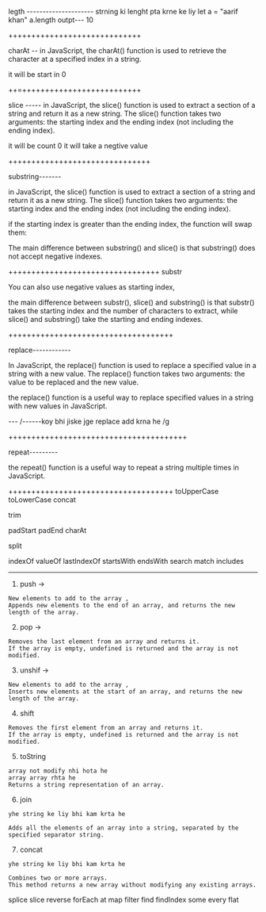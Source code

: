 legth ---------------------
strning ki lenght pta krne ke liy
let a = "aarif khan"
a.length outpt--- 10

+++++++++++++++++++++++++++++

charAt --
in JavaScript, the charAt() function is used to retrieve the character at a specified index in a string.

it will be start in 0

++=++++++++++++++++++++++++++

slice -----
in JavaScript, the slice() function is used to extract a section of a string and return it as a new string. The slice() function takes two arguments: the starting index and the ending index (not including the ending index).

it will be count 0
it will take a negtive value

+++++++++++++++++++++++++++++++

substring-------

in JavaScript, the slice() function is used to extract a section of a string and return it as a new string. The slice() function takes two arguments: the starting index and the ending index (not including the ending index).

if the starting index is greater than the ending index, the function will swap them:

The main difference between substring() and slice() is that substring() does not accept negative indexes.

+++++++++++++++++++++++++++++++++
substr

You can also use negative values as starting index,

the main difference between substr(), slice() and substring() is that substr() takes the starting index and the number of characters to extract, while slice() and substring() take the starting and ending indexes.

++++++++++++++++++++++++++++++++++++

replace------------

In JavaScript, the replace() function is used to replace a specified value in a string with a new value. The replace() function takes two arguments: the value to be replaced and the new value.

the replace() function is a useful way to replace specified values in a string with new values in JavaScript.

--- /------koy bhi jiske jge replace add krna he /g

+++++++++++++++++++++++++++++++++++++++

repeat---------

the repeat() function is a useful way to repeat a string multiple times in JavaScript.

++++++++++++++++++++++++++++++++++++
toUpperCase
toLowerCase
concat

trim

padStart
padEnd
charAt

split

indexOf
valueOf
lastIndexOf
startsWith
endsWith
search
match
includes

---

1. push ->

```
New elements to add to the array ,
Appends new elements to the end of an array, and returns the new length of the array.

```

2. pop ->

```
Removes the last element from an array and returns it.
If the array is empty, undefined is returned and the array is not modified.
```

3. unshif ->

```
New elements to add to the array ,
Inserts new elements at the start of an array, and returns the new length of the array.
```

4. shift

```
Removes the first element from an array and returns it.
If the array is empty, undefined is returned and the array is not modified.
```

5. toString

```
array not modify nhi hota he
array array rhta he
Returns a string representation of an array.
```

6. join

```
yhe string ke liy bhi kam krta he

Adds all the elements of an array into a string, separated by the specified separator string.
```

7. concat

```
yhe string ke liy bhi kam krta he

Combines two or more arrays.
This method returns a new array without modifying any existing arrays.
```

splice
slice
reverse
forEach
at
map
filter
find
findIndex
some
every
flat
